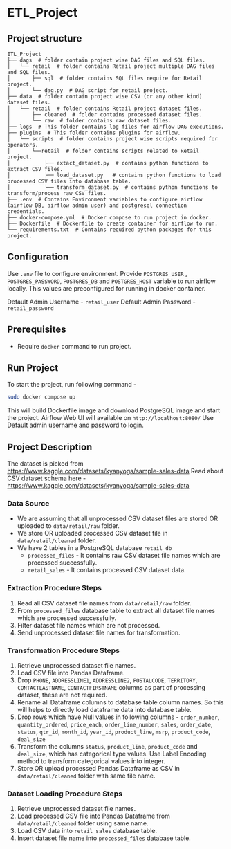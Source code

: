 # ETL_Project
## Project structure

```
ETL_Project
├── dags  # folder contain project wise DAG files and SQL files.
│   └── retail  # folder contains Retail project multiple DAG files and SQL files.
│       ├── sql  # folder contains SQL files require for Retail project.
│       └── dag.py  # DAG script for retail project.
├── data  # folder contain project wise CSV (or any other kind) dataset files.
│   └── retail  # folder contains Retail project dataset files.
│       ├── cleaned  # folder contains processed dataset files.
│       └── raw  # folder contains raw dataset files.
├── logs  # This folder contains log files for airflow DAG executions.
├── plugins  # This folder contains plugins for airflow.
│   └── scripts  # folder contains project wise scripts required for operators.
│       └──retail  # folder contains scripts related to Retail project.
│           ├── extact_dataset.py  # contains python functions to extract CSV files.
│           ├── load_dataset.py   # contains python functions to load processed CSV files into database table.
│           └── transform_dataset.py  # contains python functions to transform/process raw CSV files.
├── .env  # Contains Environment variables to configure airflow (airflow DB, airflow admin user) and postgresql connection credentials.
├── docker-compose.yml  # Docker compose to run project in docker.
├── Dockerfile  # Dockerfile to create container for airflow to run.
└── requirements.txt  # Contains required python packages for this project.
```

## Configuration

Use `.env` file to configure environment.
Provide `POSTGRES_USER` , `POSTGRES_PASSWORD`, `POSTGRES_DB` and `POSTGRES_HOST` variable to run airflow locally.
This values are preconfigured for running in docker container.

Default Admin Username - `retail_user`
Default Admin Password - `retail_password`

## Prerequisites

- Require `docker` command to run project.

## Run Project

To start the project, run following command - 
```bash
sudo docker compose up
```
This will build Dockerfile image and download PostgreSQL image and start the project.
Airflow Web UI will available on `http://localhost:8080/`
Use Default admin username and password to login.

## Project Description

The dataset is picked from https://www.kaggle.com/datasets/kyanyoga/sample-sales-data 
Read about CSV dataset schema here - https://www.kaggle.com/datasets/kyanyoga/sample-sales-data 

### Data Source

- We are assuming that all unprocessed CSV dataset files are stored OR uploaded to `data/retail/raw` folder.
- We store OR uploaded processed CSV dataset file in `data/retail/cleaned` folder.
- We have 2 tables in a PostgreSQL database `retail_db`
    - `processed_files` - It contains raw CSV dataset file names which are processed successfully.
    - `retail_sales` - It contains processed CSV dataset data.

### Extraction Procedure Steps

1. Read all CSV dataset file names from `data/retail/raw` folder.
2. From `processed_files` database table to extract all dataset file names which are processed successfully.
3. Filter dataset file names which are not processed.
4. Send unprocessed dataset file names for transformation.

### Transformation Procedure Steps

1. Retrieve unprocessed dataset file names.
2. Load CSV file into Pandas Dataframe.
3. Drop `PHONE`, `ADDRESSLINE1`, `ADDRESSLINE2`, `POSTALCODE`, `TERRITORY`, `CONTACTLASTNAME`, `CONTACTFIRSTNAME` columns as part of processing dataset, these are not required.
4. Rename all Dataframe columns to database table column names. So this will helps to directly load dataframe data into database table.
5. Drop rows which have Null values in following columns - `order_number`, `quantity_ordered`, `price_each`, `order_line_number`, `sales`, `order_date`, `status`, `qtr_id`, `month_id`, `year_id`, `product_line`, `msrp`, `product_code`, `deal_size`
6. Transform the columns `status`, `product_line`, `product_code` and `deal_size`, which has categorical type values. Use Label Encoding method to transform categorical values into integer.
7. Store OR upload processed Pandas Dataframe as CSV in `data/retail/cleaned` folder with same file name.

### Dataset Loading Procedure Steps

1. Retrieve unprocessed dataset file names.
2. Load processed CSV file into Pandas Dataframe from `data/retail/cleaned` folder using same name.
3. Load CSV data into `retail_sales` database table.
4. Insert dataset file name into `processed_files` database table.